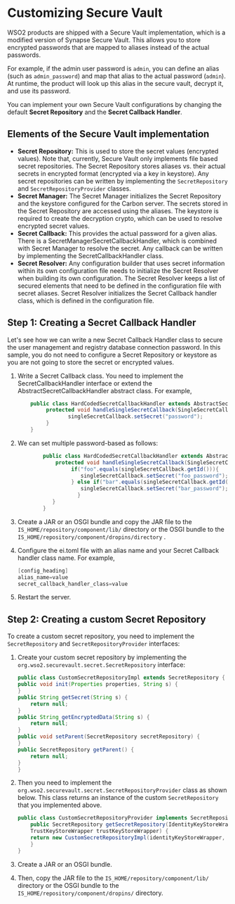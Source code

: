 # Customizing Secure Vault

WSO2 products are shipped with a Secure Vault implementation, which is a
modified version of Synapse Secure Vault. This allows you to store
encrypted passwords that are mapped to aliases instead of the actual passwords. 

For example, if the admin user password is `admin`, you can define an alias (such as `admin_password`) and map that alias to the actual password (`admin`). At runtime, the product will look up this alias in the secure
vault, decrypt it, and use its password.

You can implement your own Secure Vault configurations by changing the
default **Secret Repository** and the **Secret Callback Handler**.

## Elements of the Secure Vault implementation

-   **Secret Repository:** This is used to store the secret values
    (encrypted values). Note that, currently, Secure Vault
    only implements file based secret repositories. The Secret
    Repository stores aliases vs. their actual secrets in encrypted
    format (encrypted via a key in keystore). Any secret repositories
    can be written by implementing the `SecretRepository` and `SecretRepositoryProvider` classes. 
-   **Secret Manager:** The Secret Manager initializes the Secret
    Repository and the keystore configured for the Carbon server. The
    secrets stored in the Secret Repository are accessed using the
    aliases. The keystore is required to create the decryption crypto,
    which can be used to resolve encrypted secret values.  
-   **Secret Callback:** This provides the actual password for a given
    alias. There is a SecretManagerSecretCallbackHandler, which is
    combined with Secret Manager to resolve the secret. Any callback can
    be written by implementing the SecretCallbackHandler class.
-   **Secret Resolver:** Any configuration builder that uses secret
    information within its own configuration file needs to initialize
    the Secret Resolver when building its own configuration. The Secret
    Resolver keeps a list of secured elements that need to be defined in
    the configuration file with secret aliases. Secret Resolver
    initializes the Secret Callback handler class, which is defined in
    the configuration file.

## Step 1: Creating a Secret Callback Handler

Let's see how we can write a new Secret Callback Handler class to secure
the user management and registry database connection password. In this
sample, you do not need to configure a Secret Repository or keystore as you are not going to store the secret or
encrypted values.

1.  Write a Secret Callback class. You need to implement the
    SecretCallbackHandler interface or extend the
    AbstractSecretCallbackHandler abstract class. For example,  

    ``` java
        public class HardCodedSecretCallbackHandler extends AbstractSecretCallbackHandler {
             protected void handleSingleSecretCallback(SingleSecretCallback singleSecretCallback) {
                    singleSecretCallback.setSecret("password");
             }
        }
    ```

2.  We can set multiple password-based as follows: <span
    class="underline"><span class="underline">  
    </span></span>

    ``` java
            public class HardCodedSecretCallbackHandler extends AbstractSecretCallbackHandler {
                protected void handleSingleSecretCallback(SingleSecretCallback singleSecretCallback) {
                     if("foo".equals(singleSecretCallback.getId())){
                        singleSecretCallback.setSecret("foo_password");
                     } else if("bar".equals(singleSecretCallback.getId())){
                        singleSecretCallback.setSecret("bar_password");
                       }
               }
            }
    ```

3.  Create a JAR or an OSGI bundle and copy the JAR file to the
    `IS_HOME/repository/component/lib/` directory or the OSGI bundle to the
    `IS_HOME/repository/component/dropins/directory`
    .
4.  Configure the ei.toml file
    with an alias name and your Secret Callback handler class name. For
    example,  

    ``` java
    [config_heading]
    alias_name=value
    secret_callback_handler_class=value
    ```

5.  Restart the server.

## Step 2: Creating a custom Secret Repository

To create a custom secret repository, you need to implement the
`SecretRepository` and `SecretRepositoryProvider` interfaces:

1.  Create your custom secret repository by implementing the `org.wso2.securevault.secret.SecretRepository` interface:

    ``` java
    public class CustomSecretRepositoryImpl extends SecretRepository {
    public void init(Properties properties, String s) {
    }
    public String getSecret(String s) {
        return null;
    }
    public String getEncryptedData(String s) {
        return null;
    }
    public void setParent(SecretRepository secretRepository) {
    }
    public SecretRepository getParent() {
        return null;
    }
    } 
    ```

2.  Then you need to implement the `org.wso2.securevault.secret.SecretRepositoryProvider` class as shown below. This class returns an instance of the custom `SecretRepository` that you implemented above.

    ``` java
    public class CustomSecretRepositoryProvider implements SecretRepositoryProvider {
        public SecretRepository getSecretRepository(IdentityKeyStoreWrapper identityKeyStoreWrapper,
        TrustKeyStoreWrapper trustKeyStoreWrapper) {
        return new CustomSecretRepositoryImpl(identityKeyStoreWrapper, trustKeyStoreWrapper);
        }
    } 
    ```

3.  Create a JAR or an OSGI bundle.

4.  Then, copy the JAR file to the
    `IS_HOME/repository/component/lib/`
    directory or the OSGI bundle to the
    `IS_HOME/repository/component/dropins/` directory.